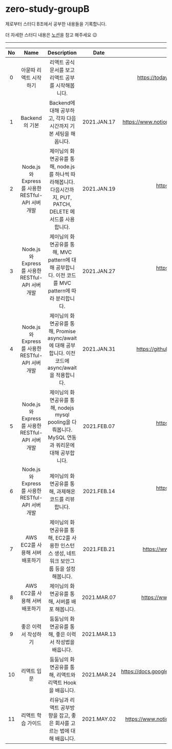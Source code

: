 # zero-study-groupB

제로부터 스터디 B조에서 공부한 내용들을 기록합니다.

더 자세한 스터디 내용은
[노션](https://www.notion.so/Zero-Study-6012b240023142a8a2c0024479c5acef)을 참고
해주세요 😉

---

| No  |                       Name                        |                                                  Description                                                   |    Date     |                                           etc.                                           |
| :-: | :-----------------------------------------------: | :------------------------------------------------------------------------------------------------------------: | :---------: | :--------------------------------------------------------------------------------------: |
|  0  |                  아묻따 리액트 시작하기                  |                       리액트 공식문서를 보고 리액트 공부를 시작해봅니다.                     |  |        https://today-i-learned-khaki.vercel.app/docs#/React/Getting-start-react         |
|  1  |                  Backend의 기본                   |                       Backend에 대해 공부하고, 각자 다음 시간까지 기본 세팅을 해옵니다.                        | 2021.JAN.17 |        https://www.notion.so/210117-Restful-API-7a4881ad56444cd386f24f83856c131c         |
|  2  | Node.js 와 Express를 사용한 RESTful-API 서버 개발 | 제이님의 화면공유를 통해, node.js를 하나씩 따라해봅니다. 다음시간까지, PUT, PATCH, DELETE 메서드를 사용합니다. | 2021.JAN.19 |   https://www.notion.so/210123-Node-js-and-Express-1-b1beb14938844a53af22299d779458b7    |
|  3  | Node.js 와 Express를 사용한 RESTful-API 서버 개발 |      제이님의 화면공유를 통해, MVC pattern에 대해 공부합니다. 이전 코드를 MVC pattern에 따라 분리합니다.       | 2021.JAN.27 |   https://www.notion.so/210127-Node-js-and-Express-2-fff7c2a90c764920886e972389b262ee    |
|  4  | Node.js 와 Express를 사용한 RESTful-API 서버 개발 |    제이님의 화면공유를 통해, Promise async/await 에 대해 공부합니다. 이전 코드에 async/await 을 적용합니다.    | 2021.JAN.31 |          https://github.com/cottonpup/zero-study-groupB/tree/main/NodeJs-study           |
|  5  | Node.js 와 Express를 사용한 RESTful-API 서버 개발 |      제이님의 화면공유를 통해, nodejs mysql pooling을 다뤄봅니다. MySQL 연동과 쿼리문에 대해 공부합니다.       | 2021.FEB.07 |   https://www.notion.so/210207-Node-js-and-Express-5-9ae03e6576104515be2290c26023e73c    |
|  6  | Node.js 와 Express를 사용한 RESTful-API 서버 개발 |                             제이님의 화면공유를 통해, 과제해온 코드를 리뷰합니다.                              | 2021.FEB.14 |   https://www.notion.so/210214-Node-js-and-Express-6-9a3a9e5f3c9e4ca0b1c98ceeb8225201    |
|  7  |          AWS EC2를 사용해 서버 배포하기           |          제이님의 화면공유를 통해, EC2를 사용한 인스턴스 생성, 네트워크 보안그룹 등을 설정 해봅니다.           | 2021.FEB.21 |                https://www.notion.so/AWS-4d7e941723d9499da1c61d1a5f2eb32f                |
|  8  |          AWS EC2를 사용해 서버 배포하기           |                                제이님의 화면공유를 통해, 서버를 배포 해봅니다.                                 | 2021.MAR.07 |                https://www.notion.so/AWS-159e3e317e644610a1146a83235e9ac0                |
|  9  |               좋은 이력서 작성하기                |                            둠둠님의 화면공유를 통해, 좋은 이력서 작성법을 배웁니다.                            | 2021.MAR.13 |                                 링크를 통해 이력서 공유                                  |
| 10  |                    리액트 입문                    |                           둠둠님의 화면공유를 통해, 리액트와 리액트 Hook을 배웁니다.                           | 2021.MAR.24 | https://docs.google.com/presentation/d/1ELXSrM4CGXf7HxaxbgG1VadyDB9P5WM_C-skFp0FIzM/edit |
| 11  |                    리액트 학습 가이드                    |                           리유님과 리액트 공부방향을 잡고, 좋은 회사를 고르는 법에 대해 배웁니다.                           | 2021.MAY.02 | https://www.notion.so/210501-React-0-bc4edd20728742938ca7352c4193b3e1|
